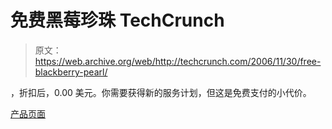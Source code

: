 # 免费黑莓珍珠 TechCrunch

> 原文：<https://web.archive.org/web/http://techcrunch.com/2006/11/30/free-blackberry-pearl/>

，折扣后，0.00 美元。你需要获得新的服务计划，但这是免费支付的小代价。

[产品页面](https://web.archive.org/web/20201026111014/http://www.amazon.com/BlackBerry-8100-Pearl-Phone-T-Mobile/dp/B000ID10JE/sr=8-1/qid=1164937658/ref=pd_bbs_sr_1/002-3373097-0090419?ie=UTF8&s=wireless)